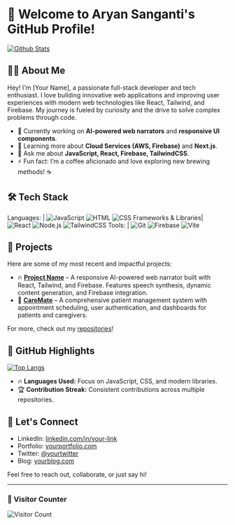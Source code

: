# 🌟 Welcome to Aryan Sanganti's GitHub Profile!

[![Github Stats](https://github-readme-stats.vercel.app/api?username=your-username&show_icons=true&theme=radical)](https://github.com/your-username)

## 👨‍💻 About Me

Hey! I'm [Your Name], a passionate full-stack developer and tech enthusiast. I love building innovative web applications and improving user experiences with modern web technologies like React, Tailwind, and Firebase. My journey is fueled by curiosity and the drive to solve complex problems through code.

- 🔭 Currently working on **AI-powered web narrators** and **responsive UI components**.
- 🌱 Learning more about **Cloud Services (AWS, Firebase)** and **Next.js**.
- 💬 Ask me about **JavaScript, React, Firebase, TailwindCSS**.
- ⚡ Fun fact: I’m a coffee aficionado and love exploring new brewing methods! ☕️

## 🛠️ Tech Stack

Languages:            | ![JavaScript](https://img.shields.io/badge/-JavaScript-F7DF1E?style=flat-square&logo=javascript&logoColor=black) ![HTML](https://img.shields.io/badge/-HTML-E34F26?style=flat-square&logo=html5&logoColor=white) ![CSS](https://img.shields.io/badge/-CSS-1572B6?style=flat-square&logo=css3&logoColor=white)
Frameworks & Libraries| ![React](https://img.shields.io/badge/-React-61DAFB?style=flat-square&logo=react&logoColor=black) ![Node.js](https://img.shields.io/badge/-Node.js-339933?style=flat-square&logo=node.js&logoColor=white) ![TailwindCSS](https://img.shields.io/badge/-TailwindCSS-38B2AC?style=flat-square&logo=tailwind-css&logoColor=white)
Tools:                | ![Git](https://img.shields.io/badge/-Git-F05032?style=flat-square&logo=git&logoColor=white) ![Firebase](https://img.shields.io/badge/-Firebase-FFCA28?style=flat-square&logo=firebase&logoColor=black) ![Vite](https://img.shields.io/badge/-Vite-646CFF?style=flat-square&logo=vite&logoColor=white)

## 🚀 Projects

Here are some of my most recent and impactful projects:

- 🔥 **[Project Name](https://github.com/your-username/project-link)** – A responsive AI-powered web narrator built with React, Tailwind, and Firebase. Features speech synthesis, dynamic content generation, and Firebase integration.
- 💼 **[CareMate](https://github.com/your-username/caremate)** – A comprehensive patient management system with appointment scheduling, user authentication, and dashboards for patients and caregivers.

For more, check out my [repositories](https://github.com/your-username?tab=repositories)!

## 🎯 GitHub Highlights

[![Top Langs](https://github-readme-stats.vercel.app/api/top-langs/?username=your-username&layout=compact&theme=radical)](https://github.com/your-username)

- 🔥 **Languages Used:** Focus on JavaScript, CSS, and modern libraries.
- 🏆 **Contribution Streak:** Consistent contributions across multiple repositories.

## 💬 Let's Connect

- LinkedIn: [linkedin.com/in/your-link](https://linkedin.com/in/your-link)
- Portfolio: [yourportfolio.com](https://yourportfolio.com)
- Twitter: [@yourtwitter](https://twitter.com/yourtwitter)
- Blog: [yourblog.com](https://yourblog.com)

Feel free to reach out, collaborate, or just say hi!

---

### 👀 Visitor Counter

![Visitor Count](https://profile-counter.glitch.me/your-username/count.svg)

